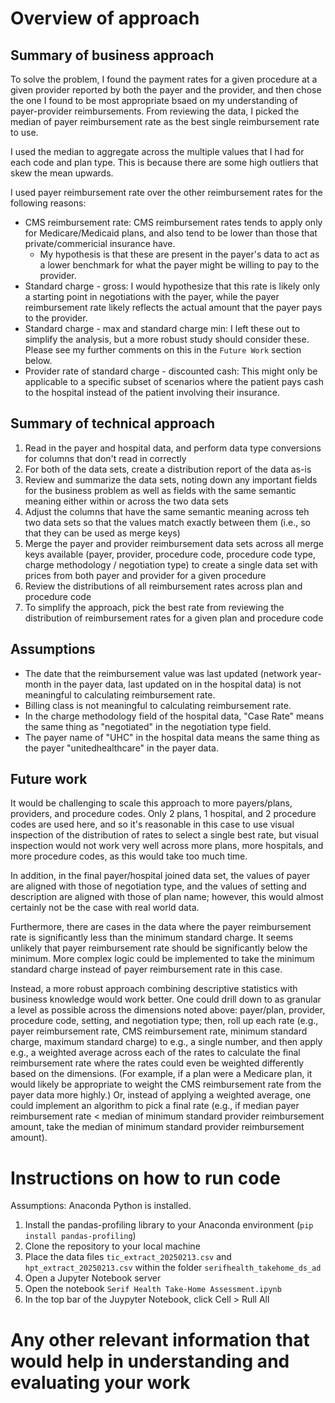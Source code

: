 # Overview of approach
## Summary of business approach
To solve the problem, I found the payment rates for a given procedure at a given provider reported by both the payer and the provider, and then chose the one I found to be most appropriate bsaed on my understanding of payer-provider reimbursements. From reviewing the data, I picked the median of payer reimbursement rate as the best single reimbursement rate to use.

I used the median to aggregate across the multiple values that I had for each code and plan type. This is because there are some high outliers that skew the mean upwards.

I used payer reimbursement rate over the other reimbursement rates for the following reasons:
* CMS reimbursement rate: CMS reimbursement rates tends to apply only for Medicare/Medicaid plans, and also tend to be lower than those that private/commericial insurance have.
  * My hypothesis is that these are present in the payer's data to act as a lower benchmark for what the payer might be willing to pay to the provider.
* Standard charge - gross: I would hypothesize that this rate is likely only a starting point in negotiations with the payer, while the payer reimbursement rate likely reflects the actual amount that the payer pays to the provider.
* Standard charge - max and standard charge min: I left these out to simplify the analysis, but a more robust study should consider these. Please see my further comments on this in the `Future Work` section below.
* Provider rate of standard charge - discounted cash: This might only be applicable to a specific subset of scenarios where the patient pays cash to the hospital instead of the patient involving their insurance.

## Summary of technical approach
1. Read in the payer and hospital data, and perform data type conversions for columns that don't read in correctly
2. For both of the data sets, create a distribution report of the data as-is
3. Review and summarize the data sets, noting down any important fields for the business problem as well as fields with the same semantic meaning either within or across the two data sets
4. Adjust the columns that have the same semantic meaning across teh two data sets so that the values match exactly between them (i.e., so that they can be used as merge keys)
5. Merge the payer and provider reimbursement data sets across all merge keys available (payer, provider, procedure code, procedure code type, charge methodology / negotiation type) to create a single data set with prices from both payer and provider for a given procedure
6. Review the distributions of all reimbursement rates across plan and procedure code
7. To simplify the approach, pick the best rate from reviewing the distribution of reimbursement rates for a given plan and procedure code

## Assumptions
* The date that the reimbursement value was last updated (network year-month in the payer data, last updated on in the hospital data) is not meaningful to calculating reimbursement rate.
* Billing class is not meaningful to calculating reimbursement rate.
* In the charge methodology field of the hospital data, "Case Rate" means the same thing as "negotiated" in the negotiation type field.
* The payer name of "UHC" in the hospital data means the same thing as the payer "unitedhealthcare" in the payer data.

## Future work
It would be challenging to scale this approach to more payers/plans, providers, and procedure codes. Only 2 plans, 1 hospital, and 2 procedure codes are used here, and so it's reasonable in this case to use visual inspection of the distribution of rates to select a single best rate, but visual inspection would not work very well across more plans, more hospitals, and more procedure codes, as this would take too much time.

In addition, in the final payer/hospital joined data set, the values of payer are aligned with those of negotiation type, and the values of setting and description are aligned with those of plan name; however, this would almost certainly not be the case with real world data.

Furthermore, there are cases in the data where the payer reimbursement rate is significantly less than the minimum standard charge. It seems unlikely that payer reimbursement rate should be significantly below the minimum. More complex logic could be implemented to take the minimum standard charge instead of payer reimbursement rate in this case.

Instead, a more robust approach combining descriptive statistics with business knowledge would work better. One could drill down to as granular a level as possible across the dimensions noted above: payer/plan, provider, procedure code, setting, and negotiation type; then, roll up each rate (e.g., payer reimbursement rate, CMS reimbursement rate, minimum standard charge, maximum standard charge) to e.g., a single number, and then apply e.g., a weighted average across each of the rates to calculate the final reimbursement rate where the rates could even be weighted differently based on the dimensions. (For example, if a plan were a Medicare plan, it would likely be appropriate to weight the CMS reimbursement rate from the payer data more highly.) Or, instead of applying a weighted average, one could implement an algorithm to pick a final rate (e.g., if median payer reimbursement rate < median of minimum standard provider reimbursement amount, take the median of minimum standard provider reimbursement amount).

# Instructions on how to run code
Assumptions: Anaconda Python is installed.
1. Install the pandas-profiling library to your Anaconda environment (`pip install pandas-profiling`)
2. Clone the repository to your local machine
3. Place the data files `tic_extract_20250213.csv` and `hpt_extract_20250213.csv` within the folder `serifhealth_takehome_ds_ad`
4. Open a Jupyter Notebook server
5. Open the notebook `Serif Health Take-Home Assessment.ipynb`
6. In the top bar of the Juypyter Notebook, click Cell > Rull All

# Any other relevant information that would help in understanding and evaluating your work
